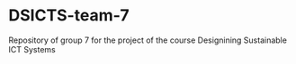 # DSICTS-team-7
 Repository of group 7 for the project of the course Designining Sustainable ICT Systems
